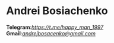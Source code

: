 # Andrei Bosiachenko
**Telegram**:*https://t.me/happy_man_1997*
**Gmail**:*andrejbosacenko@gmail.com*